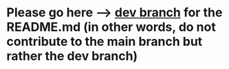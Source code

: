 # Please go here --> [dev branch](https://github.com/Raccoons-Rise-Up/client-godot/tree/dev) for the README.md (in other words, do not contribute to the main branch but rather the dev branch)
